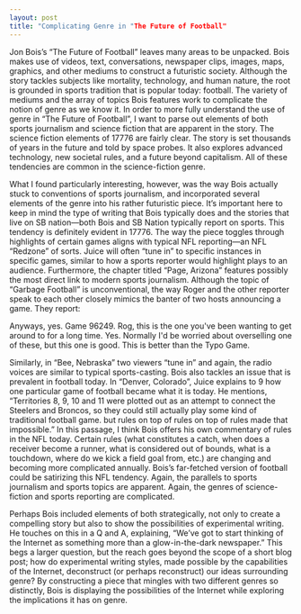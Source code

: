 ```yaml
---
layout: post
title: "Complicating Genre in "The Future of Football"
---
```

    

Jon Bois’s “The Future of Football” leaves many areas to be unpacked. Bois makes use of videos, text, conversations, newspaper clips, images, maps, graphics, and other mediums to construct a futuristic society. Although the story tackles subjects like mortality, technology, and human nature, the root is grounded in sports tradition that is popular today: football. The variety of mediums and the array of topics Bois features work to complicate the notion of genre as we know it. In order to more fully understand the use of genre in “The Future of Football”, I want to parse out elements of both sports journalism and science fiction that are apparent in the story. 
The science fiction elements of 17776 are fairly clear. The story is set thousands of years in the future and told by space probes. It also explores advanced technology, new societal rules, and a future beyond capitalism. All of these tendencies are common in the science-fiction genre. 

What I found particularly interesting, however, was the way Bois actually stuck to conventions of sports journalism, and incorporated several elements of the genre into his rather futuristic  piece. It’s important here to keep in mind the type of writing that Bois typically does and the stories that live on SB nation—both Bois and SB Nation typically report on sports. This tendency is definitely evident in 17776. The way the piece toggles through highlights of certain games aligns with typical NFL reporting—an NFL “Redzone” of sorts. Juice will often “tune in” to specific instances in specific games, similar to how a sports reporter would highlight plays to an audience. Furthermore, the chapter titled “Page, Arizona” features possibly the most direct link to modern sports journalism. Although the topic of “Garbage Football” is unconventional, the way Roger and the other reporter speak to each other closely mimics the banter of two hosts announcing a game. They report:

Anyways, yes. Game 96249. Rog, this is the one you've been wanting to get around to for a long time.
Yes. Normally I'd be worried about overselling one of these, but this one is good. This is better than the Typo Game.

Similarly, in “Bee, Nebraska” two viewers “tune in” and again, the radio voices are similar to typical sports-casting. 
Bois also tackles an issue that is prevalent in football today. In “Denver, Colorado”, Juice explains to 9 how one particular game of football became what it is today. He mentions, “Territories 8, 9, 10 and 11 were plotted out as an attempt to connect the Steelers and Broncos, so they could still actually play some kind of traditional football game. but rules on top of rules on top of rules made that impossible.” In this passage, I think Bois offers his own commentary of rules in the NFL today. Certain rules (what constitutes a catch, when does a receiver become a runner, what is considered out of bounds, what is a touchdown, where do we kick a field goal from, etc.) are changing and becoming more complicated annually. Bois’s far-fetched version of football could be satirizing this NFL tendency. Again, the parallels to sports journalism and sports topics are apparent. Again, the genres of science-fiction and sports reporting are complicated. 


Perhaps Bois included elements of both strategically, not only to create a compelling story but also to show the possibilities of experimental writing. He touches on this in a Q and A, explaining, “We’ve got to start thinking of the Internet as something more than a glow-in-the-dark newspaper.” This begs a larger question, but the reach goes beyond the scope of a short blog post; how do experimental writing styles, made possible by the capabilities of the Internet, deconstruct (or perhaps reconstruct) our ideas surrounding genre? By constructing a piece that mingles with two different genres so distinctly, Bois is displaying the possibilities of the Internet while exploring the implications it has on genre. 

